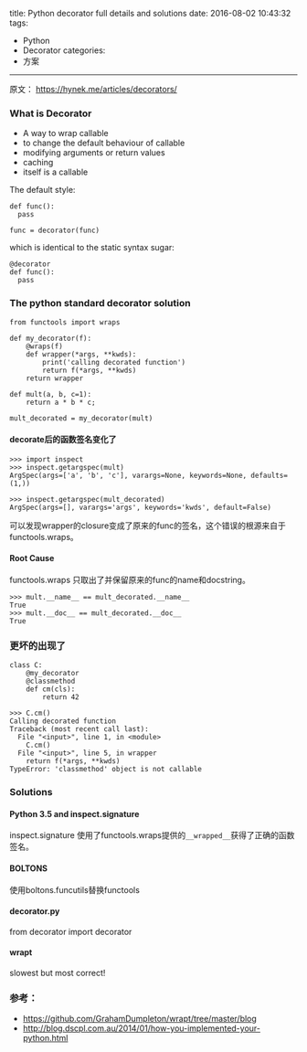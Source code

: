 title: Python decorator full details and solutions
date: 2016-08-02 10:43:32
tags:
- Python
- Decorator
categories:
- 方案
---

原文： https://hynek.me/articles/decorators/

### What is Decorator

- A way to wrap callable
- to change the default behaviour of callable
- modifying arguments or return values
- caching
- itself is a callable

The default style:

```
def func():
  pass

func = decorator(func)
```

which is identical to the static syntax sugar:

```
@decorator
def func():
  pass
```

### The python standard decorator solution

```
from functools import wraps

def my_decorator(f):
    @wraps(f)
    def wrapper(*args, **kwds):
        print('calling decorated function')
        return f(*args, **kwds)
    return wrapper
```

```
def mult(a, b, c=1):
    return a * b * c;

mult_decorated = my_decorator(mult)
```

#### decorate后的函数签名变化了

```
>>> import inspect
>>> inspect.getargspec(mult)
ArgSpec(args=['a', 'b', 'c'], varargs=None, keywords=None, defaults=(1,))
```

```
>>> inspect.getargspec(mult_decorated)
ArgSpec(args=[], varargs='args', keywords='kwds', default=False)
```

可以发现wrapper的closure变成了原来的func的签名，这个错误的根源来自于functools.wraps。

#### Root Cause

functools.wraps 只取出了并保留原来的func的name和docstring。

```
>>> mult.__name__ == mult_decorated.__name__
True
>>> mult.__doc__ == mult_decorated.__doc__
True
```

### 更坏的出现了

```
class C:
    @my_decorator
    @classmethod
    def cm(cls):
        return 42
```

```
>>> C.cm()
Calling decorated function
Traceback (most recent call last):
  File "<input>", line 1, in <module>
    C.cm()
  File "<input>", line 5, in wrapper
    return f(*args, **kwds)
TypeError: 'classmethod' object is not callable
```            
            
### Solutions

#### Python 3.5 and inspect.signature
inspect.signature 使用了functools.wraps提供的`__wrapped__`获得了正确的函数签名。

#### BOLTONS

使用boltons.funcutils替换functools

#### decorator.py

from decorator import decorator

#### wrapt

slowest but most correct!

### 参考：

- https://github.com/GrahamDumpleton/wrapt/tree/master/blog
- http://blog.dscpl.com.au/2014/01/how-you-implemented-your-python.html

